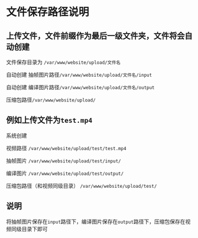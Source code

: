 # 文件保存路径说明

## 上传文件，文件前缀作为最后一级文件夹，文件将会自动创建

文件保存目录为 `/var/www/website/upload/文件名`

自动创建 抽帧图片路径`/var/www/website/upload/文件名/input`

自动创建 编译图片路径`/var/www/website/upload/文件名/output`

压缩包路径`/var/www/website/upload/`

## 例如上传文件为`test.mp4`

系统创建

视频路径 `/var/www/website/upload/test/test.mp4`

抽帧图片 `/var/www/website/upload/test/input/`

编译图片 `/var/www/website/upload/test/output/`

压缩包路径（和视频同级目录） `/var/www/website/upload/test/`


## 说明
将抽帧图片保存在`input`路径下，编译图片保存在`output`路径下，压缩包保存在视频同级目录下即可